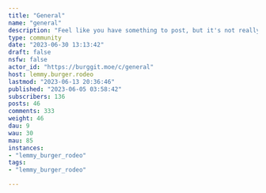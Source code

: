 ```yaml
---
title: "General" 
name: "general"
description: "Feel like you have something to post, but it's not really relevant to any of the current communities, and you don't feel like it's worth making an entirely new community just to post it? This is the place for that.NSFW content is allowed in this community so long as you mark it as per site rules."
type: community
date: "2023-06-30 13:13:42"
draft: false
nsfw: false
actor_id: "https://burggit.moe/c/general"
host: lemmy.burger.rodeo
lastmod: "2023-06-13 20:36:46"
published: "2023-06-05 03:58:42"
subscribers: 136
posts: 46
comments: 333
weight: 46
dau: 9
wau: 30
mau: 85
instances:
- "lemmy_burger_rodeo"
tags: 
- "lemmy_burger_rodeo"

---
```

